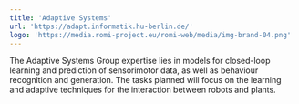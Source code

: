 ```yaml
---
title: 'Adaptive Systems'
url: 'https://adapt.informatik.hu-berlin.de/'
logo: 'https://media.romi-project.eu/romi-web/media/img-brand-04.png'
---
```


The Adaptive Systems Group expertise lies in models for closed-loop learning and prediction of sensorimotor data, as well as behaviour recognition and generation. The tasks planned will focus on the learning and adaptive techniques for the interaction between robots and plants.
